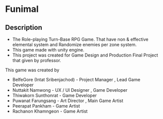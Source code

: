 # **Funimal**

## **Description**
- The Role-playing Turn-Base RPG Game. That have non & effective elemental system and Randomize enemies per zone system.
- This game made with unity engine.
- This project was created for Game Design and Production Final Project that given by professor.

This game was created by
- BelfeGore (Intat Sribenjachod) - Project Manager , Lead Game Developer
- Nuttakit Namwong - UX / UI Designer , Game Developer
- Thiwakorn Sunthonrat - Game Developer
- Puwanat Farungsang - Art Director , Main Game Artist
- Peerapat Pankham - Game Artist
- Rachanon Khamngeon - Game Artist
